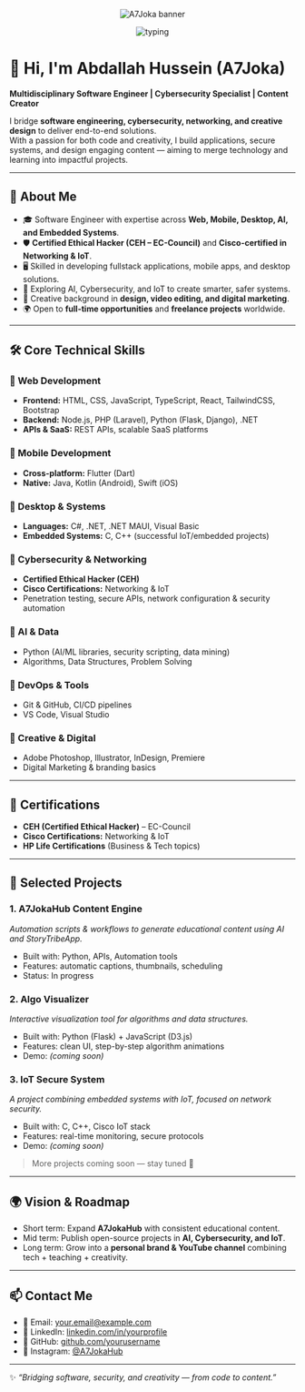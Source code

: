 <!-- =========================
     GitHub Profile README
     Crafted for: A7Joka
     Paste this into: A7Joka/A7Joka -> README.md
   ========================= -->

<p align="center">
  <!-- Banner: capsule-render - tweak text/colors via the URL -->
  <img src="https://capsule-render.vercel.app/api?type=waving&height=200&text=A7Joka&fontAlign=50&fontAlignY=40&color=gradient&desc=Code%20%7C%20Security%20%7C%20Design%20-%20Ship%20with%20intent&descAlignY=60" alt="A7Joka banner" />
</p>

<p align="center">
  <img src="https://readme-typing-svg.demolab.com?font=JetBrains+Mono&size=20&pause=1000&color=00FFFF&center=true&vCenter=true&width=700&lines=Hi!+I'm+Joka+%F0%9F%91%8B;I+build+secure+web+apps+%26+clean+APIs.;Open+to+collabs+%2F+freelance+%F0%9F%9A%80" alt="typing" />
</p>

# 👋 Hi, I'm Abdallah Hussein (A7Joka)

**Multidisciplinary Software Engineer | Cybersecurity Specialist | Content Creator**

I bridge **software engineering, cybersecurity, networking, and creative design** to deliver end-to-end solutions.  
With a passion for both code and creativity, I build applications, secure systems, and design engaging content — aiming to merge technology and learning into impactful projects.

---

## 🚀 About Me
- 🎓 Software Engineer with expertise across **Web, Mobile, Desktop, AI, and Embedded Systems**.  
- 🛡️ **Certified Ethical Hacker (CEH – EC-Council)** and **Cisco-certified in Networking & IoT**.  
- 🖥️ Skilled in developing fullstack applications, mobile apps, and desktop solutions.  
- 🤖 Exploring AI, Cybersecurity, and IoT to create smarter, safer systems.  
- 🎨 Creative background in **design, video editing, and digital marketing**.  
- 🌍 Open to **full-time opportunities** and **freelance projects** worldwide.  

---

## 🛠️ Core Technical Skills

### 🔹 Web Development
- **Frontend:** HTML, CSS, JavaScript, TypeScript, React, TailwindCSS, Bootstrap  
- **Backend:** Node.js, PHP (Laravel), Python (Flask, Django), .NET  
- **APIs & SaaS:** REST APIs, scalable SaaS platforms

### 🔹 Mobile Development
- **Cross-platform:** Flutter (Dart)  
- **Native:** Java, Kotlin (Android), Swift (iOS)

### 🔹 Desktop & Systems
- **Languages:** C#, .NET, .NET MAUI, Visual Basic  
- **Embedded Systems:** C, C++ (successful IoT/embedded projects)

### 🔹 Cybersecurity & Networking
- **Certified Ethical Hacker (CEH)**  
- **Cisco Certifications:** Networking & IoT  
- Penetration testing, secure APIs, network configuration & security automation

### 🔹 AI & Data
- Python (AI/ML libraries, security scripting, data mining)  
- Algorithms, Data Structures, Problem Solving

### 🔹 DevOps & Tools
- Git & GitHub, CI/CD pipelines  
- VS Code, Visual Studio

### 🔹 Creative & Digital
- Adobe Photoshop, Illustrator, InDesign, Premiere  
- Digital Marketing & branding basics

---

## 📜 Certifications
- **CEH (Certified Ethical Hacker)** – EC-Council  
- **Cisco Certifications:** Networking & IoT  
- **HP Life Certifications** (Business & Tech topics)

---

## 📂 Selected Projects

### 1. **A7JokaHub Content Engine**  
*Automation scripts & workflows to generate educational content using AI and StoryTribeApp.*  
- Built with: Python, APIs, Automation tools  
- Features: automatic captions, thumbnails, scheduling  
- Status: In progress  

### 2. **Algo Visualizer**  
*Interactive visualization tool for algorithms and data structures.*  
- Built with: Python (Flask) + JavaScript (D3.js)  
- Features: clean UI, step-by-step algorithm animations  
- Demo: *(coming soon)*  

### 3. **IoT Secure System**  
*A project combining embedded systems with IoT, focused on network security.*  
- Built with: C, C++, Cisco IoT stack  
- Features: real-time monitoring, secure protocols  
- Demo: *(coming soon)*  

> More projects coming soon — stay tuned 👀

---

## 🌍 Vision & Roadmap
- Short term: Expand **A7JokaHub** with consistent educational content.  
- Mid term: Publish open-source projects in **AI, Cybersecurity, and IoT**.  
- Long term: Grow into a **personal brand & YouTube channel** combining tech + teaching + creativity.  

---

## 📫 Contact Me
- 📧 Email: your.email@example.com  
- 💼 LinkedIn: [linkedin.com/in/yourprofile](#)  
- 🐙 GitHub: [github.com/yourusername](#)  
- 📱 Instagram: [@A7JokaHub](#)  

---

✨ *“Bridging software, security, and creativity — from code to content.”*
